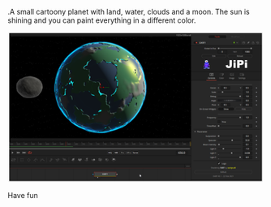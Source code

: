 

<!-- +++ DO NOT REMOVE THIS COMMENT +++ DO NOT ADD OR EDIT ANY TEXT BEFORE THIS LINE +++ IT WOULD BE A REALLY BAD IDEA +++ -->

.A small cartoony planet with land, water, clouds and a moon. The sun is shining and you can paint everything in a different color.

[![screenshot](EARF_screenshot.png "EARF.fuse in DaVinci Resolve")](EARF.fuse)

Have fun

<!-- +++ DO NOT REMOVE THIS COMMENT +++ DO NOT EDIT ANY TEXT THAT COMES AFTER THIS LINE +++ TRUST ME: JUST DON'T DO IT +++ -->

